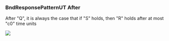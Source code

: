 ### BndResponsePatternUT After

After "Q", it is always the case that if "S" holds, then "R" holds after at most "c0" time units

![](/img/patterns/BndResponsePatternUT_After.svg)
